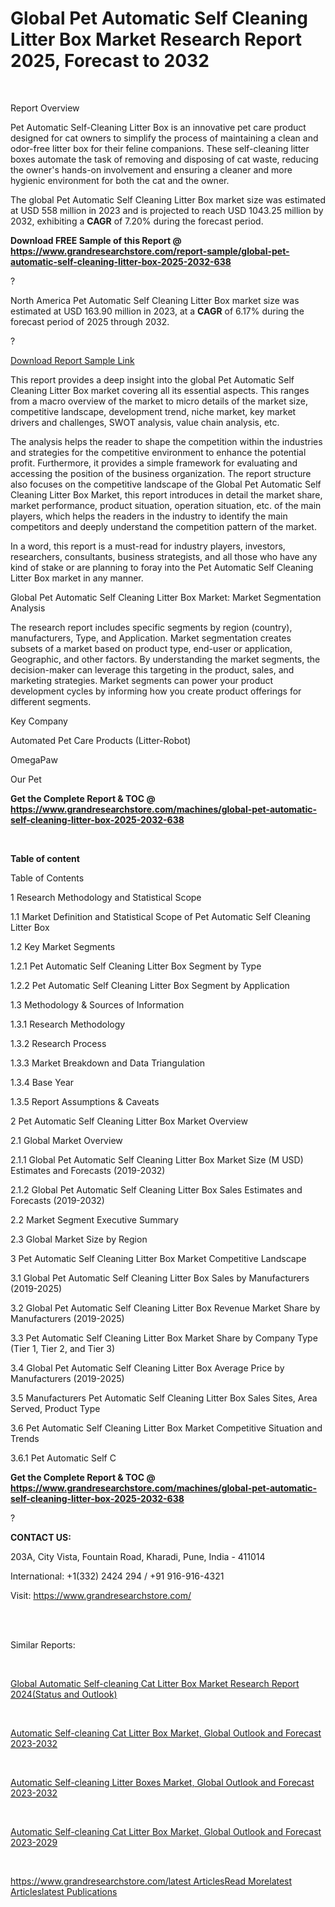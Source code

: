 <h1>Global Pet Automatic Self Cleaning Litter Box Market Research Report 2025, Forecast to 2032</h1><br/><p>Report Overview</p>
 
 
 
 <p>Pet Automatic Self-Cleaning Litter Box is an innovative pet care product designed for cat owners to simplify the process of maintaining a clean and odor-free litter box for their feline companions. These self-cleaning litter boxes automate the task of removing and disposing of cat waste, reducing the owner&#39;s hands-on involvement and ensuring a cleaner and more hygienic environment for both the cat and the owner.</p>
 
 
 
 <p>The global Pet Automatic Self Cleaning Litter Box market size was estimated at USD 558 million in 2023 and is projected to reach USD 1043.25 million by 2032, exhibiting a <strong>CAGR</strong> of 7.20% during the forecast period.</p>
 
 
 
 <div><b>Download FREE Sample of this Report @ <a href="https://www.grandresearchstore.com/report-sample/global-pet-automatic-self-cleaning-litter-box-2025-2032-638">https://www.grandresearchstore.com/report-sample/global-pet-automatic-self-cleaning-litter-box-2025-2032-638</a></b></div>
 
 
 
 <p>? </p>
 
 
 
 <p>North America Pet Automatic Self Cleaning Litter Box market size was estimated at USD 163.90 million in 2023, at a <strong>CAGR</strong> of 6.17% during the forecast period of 2025 through 2032.</p>
 
 
 
 <p>? </p>
 
 
 
 <p><a href="https://www.grandresearchstore.com/mr-admin/report-sample/global-pet-automatic-self-cleaning-litter-box-2025-2032-638">Download Report Sample Link</a></p>
 
 
 
 <p>This report provides a deep insight into the global Pet Automatic Self Cleaning Litter Box market covering all its essential aspects. This ranges from a macro overview of the market to micro details of the market size, competitive landscape, development trend, niche market, key market drivers and challenges, SWOT analysis, value chain analysis, etc.</p>
 
 
 
 <p>The analysis helps the reader to shape the competition within the industries and strategies for the competitive environment to enhance the potential profit. Furthermore, it provides a simple framework for evaluating and accessing the position of the business organization. The report structure also focuses on the competitive landscape of the Global Pet Automatic Self Cleaning Litter Box Market, this report introduces in detail the market share, market performance, product situation, operation situation, etc. of the main players, which helps the readers in the industry to identify the main competitors and deeply understand the competition pattern of the market.</p>
 
 
 
 <p>In a word, this report is a must-read for industry players, investors, researchers, consultants, business strategists, and all those who have any kind of stake or are planning to foray into the Pet Automatic Self Cleaning Litter Box market in any manner.</p>
 
 
 
 <p>Global Pet Automatic Self Cleaning Litter Box Market: Market Segmentation Analysis</p>
 
 
 
 <p>The research report includes specific segments by region (country), manufacturers, Type, and Application. Market segmentation creates subsets of a market based on product type, end-user or application, Geographic, and other factors. By understanding the market segments, the decision-maker can leverage this targeting in the product, sales, and marketing strategies. Market segments can power your product development cycles by informing how you create product offerings for different segments.</p>
 
 
 
 <p>Key Company</p>
 
 
 
 <p>Automated Pet Care Products (Litter-Robot)</p>
 
 
 
 <p>OmegaPaw</p>
 
 
 
 <p>Our Pet</p>
 
 
 
 <div><b>Get the Complete Report & TOC @ <a href="https://www.grandresearchstore.com/machines/global-pet-automatic-self-cleaning-litter-box-2025-2032-638">https://www.grandresearchstore.com/machines/global-pet-automatic-self-cleaning-litter-box-2025-2032-638</a></b></div>
 
 
 
 <p><br />
 
 <b>Table of content</b></p>
 
 
 
 <p>Table of Contents<br />
 
 1 Research Methodology and Statistical Scope<br />
 
 1.1 Market Definition and Statistical Scope of Pet Automatic Self Cleaning Litter Box<br />
 
 1.2 Key Market Segments<br />
 
 1.2.1 Pet Automatic Self Cleaning Litter Box Segment by Type<br />
 
 1.2.2 Pet Automatic Self Cleaning Litter Box Segment by Application<br />
 
 1.3 Methodology & Sources of Information<br />
 
 1.3.1 Research Methodology<br />
 
 1.3.2 Research Process<br />
 
 1.3.3 Market Breakdown and Data Triangulation<br />
 
 1.3.4 Base Year<br />
 
 1.3.5 Report Assumptions & Caveats<br />
 
 2 Pet Automatic Self Cleaning Litter Box Market Overview<br />
 
 2.1 Global Market Overview<br />
 
 2.1.1 Global Pet Automatic Self Cleaning Litter Box Market Size (M USD) Estimates and Forecasts (2019-2032)<br />
 
 2.1.2 Global Pet Automatic Self Cleaning Litter Box Sales Estimates and Forecasts (2019-2032)<br />
 
 2.2 Market Segment Executive Summary<br />
 
 2.3 Global Market Size by Region<br />
 
 3 Pet Automatic Self Cleaning Litter Box Market Competitive Landscape<br />
 
 3.1 Global Pet Automatic Self Cleaning Litter Box Sales by Manufacturers (2019-2025)<br />
 
 3.2 Global Pet Automatic Self Cleaning Litter Box Revenue Market Share by Manufacturers (2019-2025)<br />
 
 3.3 Pet Automatic Self Cleaning Litter Box Market Share by Company Type (Tier 1, Tier 2, and Tier 3)<br />
 
 3.4 Global Pet Automatic Self Cleaning Litter Box Average Price by Manufacturers (2019-2025)<br />
 
 3.5 Manufacturers Pet Automatic Self Cleaning Litter Box Sales Sites, Area Served, Product Type<br />
 
 3.6 Pet Automatic Self Cleaning Litter Box Market Competitive Situation and Trends<br />
 
 3.6.1 Pet Automatic Self C</p>
 
 
 
 <div><b>Get the Complete Report & TOC @ <a href="https://www.grandresearchstore.com/machines/global-pet-automatic-self-cleaning-litter-box-2025-2032-638">https://www.grandresearchstore.com/machines/global-pet-automatic-self-cleaning-litter-box-2025-2032-638</a></b></div>
 
 
 
 <p>? </p>
 
 
 
 <p><b>CONTACT US:</b><br />
 
 203A, City Vista, Fountain Road, Kharadi, Pune, India - 411014<br />
 
 International: +1(332) 2424 294 / +91 916-916-4321<br />
 
 Visit: <a href="https://www.grandresearchstore.com/">https://www.grandresearchstore.com/</a><br />
 
 <br />
 
 <br />
 
 Similar Reports:<br />
 
 <br />
 
 <a href="https://www.grandresearchstore.com/consumer-goods-and-services/global-automatic-selfcleaning-cat-litter-box-2024-975">Global Automatic Self-cleaning Cat Litter Box Market Research Report 2024(Status and Outlook)</a><br />
 
 <br />
 
 <a href="https://www.grandresearchstore.com/consumer-goods-and-services/global-automatic-selfcleaning-cat-litter-box-forecast-2023-2032-992">Automatic Self-cleaning Cat Litter Box Market, Global Outlook and Forecast 2023-2032</a><br />
 
 <br />
 
 <a href="https://www.grandresearchstore.com/consumer-goods-and-services/global-automatic-selfcleaning-litter-boxes-forecast-2023-2032-642">Automatic Self-cleaning Litter Boxes Market, Global Outlook and Forecast 2023-2032</a><br />
 
 <br />
 
 <a href="https://www.grandresearchstore.com/consumer-goods-and-services/global-automatic-selfcleaning-cat-litter-box-forecast-2023-2029-527">Automatic Self-cleaning Cat Litter Box Market, Global Outlook and Forecast 2023-2029</a><br />
 
 <br />
 
 <a href="https://gyeongbokgung.com">https://www.grandresearchstore.com/</a><a href="https://hallyeomaritime.com">latest Articles</a><a href="https://jingwansa.com">Read More</a><a href="https://nguoiviet.jp/">latest Articles</a><a href="https://www.intelmarketresearch.com/">latest Publications</a></p>